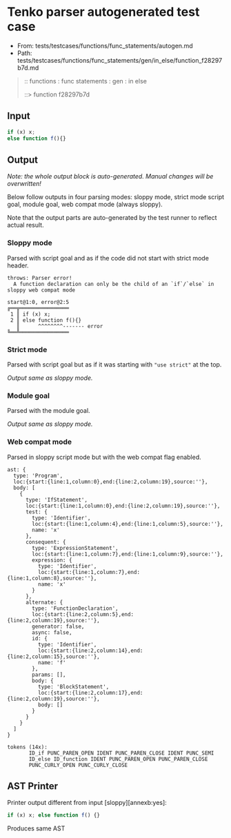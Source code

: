 # Tenko parser autogenerated test case

- From: tests/testcases/functions/func_statements/autogen.md
- Path: tests/testcases/functions/func_statements/gen/in_else/function_f28297b7d.md

> :: functions : func statements : gen : in else
>
> ::> function f28297b7d

## Input


`````js
if (x) x;
else function f(){}
`````

## Output

_Note: the whole output block is auto-generated. Manual changes will be overwritten!_

Below follow outputs in four parsing modes: sloppy mode, strict mode script goal, module goal, web compat mode (always sloppy).

Note that the output parts are auto-generated by the test runner to reflect actual result.

### Sloppy mode

Parsed with script goal and as if the code did not start with strict mode header.

`````
throws: Parser error!
  A function declaration can only be the child of an `if`/`else` in sloppy web compat mode

start@1:0, error@2:5
╔══╦════════════════
 1 ║ if (x) x;
 2 ║ else function f(){}
   ║      ^^^^^^^^------- error
╚══╩════════════════

`````

### Strict mode

Parsed with script goal but as if it was starting with `"use strict"` at the top.

_Output same as sloppy mode._

### Module goal

Parsed with the module goal.

_Output same as sloppy mode._

### Web compat mode

Parsed in sloppy script mode but with the web compat flag enabled.

`````
ast: {
  type: 'Program',
  loc:{start:{line:1,column:0},end:{line:2,column:19},source:''},
  body: [
    {
      type: 'IfStatement',
      loc:{start:{line:1,column:0},end:{line:2,column:19},source:''},
      test: {
        type: 'Identifier',
        loc:{start:{line:1,column:4},end:{line:1,column:5},source:''},
        name: 'x'
      },
      consequent: {
        type: 'ExpressionStatement',
        loc:{start:{line:1,column:7},end:{line:1,column:9},source:''},
        expression: {
          type: 'Identifier',
          loc:{start:{line:1,column:7},end:{line:1,column:8},source:''},
          name: 'x'
        }
      },
      alternate: {
        type: 'FunctionDeclaration',
        loc:{start:{line:2,column:5},end:{line:2,column:19},source:''},
        generator: false,
        async: false,
        id: {
          type: 'Identifier',
          loc:{start:{line:2,column:14},end:{line:2,column:15},source:''},
          name: 'f'
        },
        params: [],
        body: {
          type: 'BlockStatement',
          loc:{start:{line:2,column:17},end:{line:2,column:19},source:''},
          body: []
        }
      }
    }
  ]
}

tokens (14x):
       ID_if PUNC_PAREN_OPEN IDENT PUNC_PAREN_CLOSE IDENT PUNC_SEMI
       ID_else ID_function IDENT PUNC_PAREN_OPEN PUNC_PAREN_CLOSE
       PUNC_CURLY_OPEN PUNC_CURLY_CLOSE
`````


## AST Printer

Printer output different from input [sloppy][annexb:yes]:

````js
if (x) x; else function f() {}
````

Produces same AST

